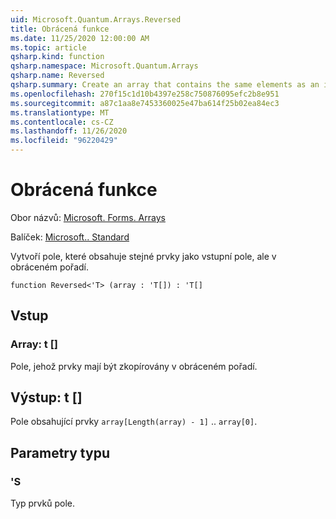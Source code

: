```yaml
---
uid: Microsoft.Quantum.Arrays.Reversed
title: Obrácená funkce
ms.date: 11/25/2020 12:00:00 AM
ms.topic: article
qsharp.kind: function
qsharp.namespace: Microsoft.Quantum.Arrays
qsharp.name: Reversed
qsharp.summary: Create an array that contains the same elements as an input array but in Reversed order.
ms.openlocfilehash: 270f15c1d10b4397e258c750876095efc2b8e951
ms.sourcegitcommit: a87c1aa8e7453360025e47ba614f25b02ea84ec3
ms.translationtype: MT
ms.contentlocale: cs-CZ
ms.lasthandoff: 11/26/2020
ms.locfileid: "96220429"
---
```

# <a name="reversed-function"></a>Obrácená funkce

Obor názvů: [Microsoft. Forms. Arrays](xref:Microsoft.Quantum.Arrays)

Balíček: [Microsoft.. Standard](https://nuget.org/packages/Microsoft.Quantum.Standard)


Vytvoří pole, které obsahuje stejné prvky jako vstupní pole, ale v obráceném pořadí.

```qsharp
function Reversed<'T> (array : 'T[]) : 'T[]
```


## <a name="input"></a>Vstup

### <a name="array--t"></a>Array: t []

Pole, jehož prvky mají být zkopírovány v obráceném pořadí.



## <a name="output--t"></a>Výstup: t []

Pole obsahující prvky `array[Length(array) - 1]` .. `array[0]`.

## <a name="type-parameters"></a>Parametry typu

### <a name="t"></a>'S

Typ prvků pole.